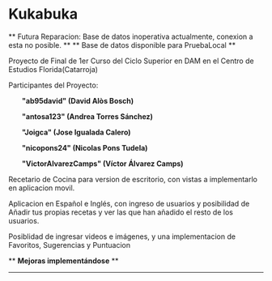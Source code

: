 # Kukabuka

** Futura Reparacion: Base de datos inoperativa actualmente, conexion a esta no posible. **
** Base de datos disponible para PruebaLocal  **

<p>Proyecto de Final de 1er Curso del Ciclo Superior en DAM en el Centro de Estudios Florida(Catarroja)</p>
<p>Participantes del Proyecto:</p>
<p><strong>&nbsp;&nbsp;&nbsp;&nbsp;&nbsp;&nbsp;&nbsp;&nbsp;"ab95david" (David Alòs Bosch)</p>
<p>&nbsp;&nbsp;&nbsp;&nbsp;&nbsp;&nbsp;&nbsp;&nbsp;"antosa123" (Andrea Torres Sánchez)</p>
<p>&nbsp;&nbsp;&nbsp;&nbsp;&nbsp;&nbsp;&nbsp;&nbsp;"Joigca" (Jose Igualada Calero)</p> 
<p>&nbsp;&nbsp;&nbsp;&nbsp;&nbsp;&nbsp;&nbsp;&nbsp;"nicopons24" (Nicolas Pons Tudela)</p>
<p>&nbsp;&nbsp;&nbsp;&nbsp;&nbsp;&nbsp;&nbsp;&nbsp;"VictorAlvarezCamps" (Víctor Álvarez Camps)</p></strong>

<p>Recetario de Cocina para version de escritorio, con vistas a implementarlo en aplicacion movil.</p>
<p>Aplicacion en Español e Inglés, con ingreso de usuarios y posibilidad de Añadir tus propias recetas y ver las que han añadido
el resto de los usuarios.</p>
<p>Posiblidad de ingresar videos e imágenes, y una implementacion de Favoritos, Sugerencias y Puntuacion</p>

** <strong>Mejoras implementándose</strong> **

--------------------------------------------------------------------------------------------------------------------------------
